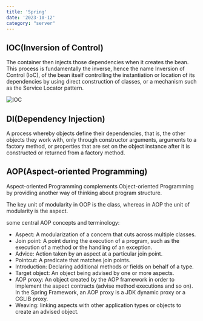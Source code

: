 ```yaml
---
title: 'Spring'
date: '2023-10-12'
category: "server"
---
```


## IOC(Inversion of Control)

The container then injects those dependencies when it creates the bean. This process is fundamentally the inverse, hence the name Inversion of Control (IoC), of the bean itself controlling the instantiation or location of its dependencies by using direct construction of classes, or a mechanism such as the Service Locator pattern.

![IOC](/images/spring-ioc.jpg)

## DI(Dependency Injection)

A process whereby objects define their dependencies, that is, the other objects they work with, only through constructor arguments, arguments to a factory method, or properties that are set on the object instance after it is constructed or returned from a factory method.

## AOP(Aspect-oriented Programming)

Aspect-oriented Programming complements Object-oriented Programming by providing another way of thinking about program structure.

The key unit of modularity in OOP is the class, whereas in AOP the unit of modularity is the aspect.

some central AOP concepts and terminology:
  - Aspect: A modularization of a concern that cuts across multiple classes.
  - Join point: A point during the execution of a program, such as the execution of a method or the handling of an exception.
  - Advice: Action taken by an aspect at a particular join point.
  - Pointcut: A predicate that matches join points.
  - Introduction: Declaring additional methods or fields on behalf of a type.
  - Target object: An object being advised by one or more aspects.
  - AOP proxy: An object created by the AOP framework in order to implement the aspect contracts (advise method executions and so on). In the Spring Framework, an AOP proxy is a JDK dynamic proxy or a CGLIB proxy.
  - Weaving: linking aspects with other application types or objects to create an advised object.